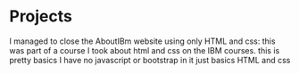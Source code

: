 # Projects

I managed to close the AboutIBm website using only HTML and css: this was part of a course I took about html and css on the IBM courses. this is pretty basics I have no javascript or bootstrap in it just basics HTML and css
